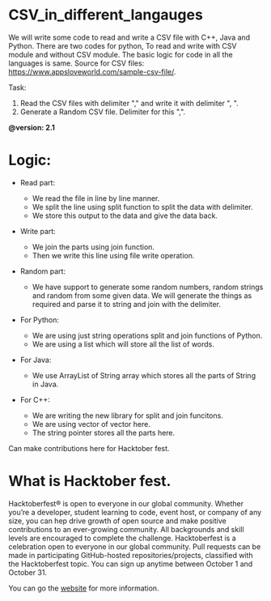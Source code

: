 # CSV_in_different_langauges
We will write some code to read and write a CSV file with C++, Java and Python.
There are two codes for python, To read and write with CSV module and without CSV module. 
The basic logic for code in all the languages is same. 
Source for CSV files: https://www.appsloveworld.com/sample-csv-file/.

Task: 
1. Read the CSV files with delimiter "," and write it with delimiter ", ".
2. Generate a Random CSV file. Delimiter for this ",".

<b>@version: 2.1</b>

# Logic:
- Read part:
  - We read the file in line by line manner. 
  - We split the line using split function to split the data with delimiter. 
  - We store this output to the data and give the data back.

- Write part:
  - We join the parts using join function. 
  - Then we write this line using file write operation. 

- Random part:
    - We have support to generate some random numbers, random strings and random from some given data. We will generate the things as required and parse it to string and join with the delimiter. 

- For Python: 
  - We are using just string operations split and join functions of Python. 
  - We are using a list which will store all the list of words. 

- For Java:
  - We use ArrayList of String array which stores all the parts of String in Java. 

- For C++:
  - We are writing the new library for split and join funcitons. 
  - We are using vector of vector<String> here. 
  - The string pointer stores all the parts here. 

Can make contributions here for Hacktober fest.

# What is Hacktober fest.

Hacktoberfest® is open to everyone in our global community. Whether you’re a developer, student learning to code, event host, or company of any size, you can hep drive growth of open source and make positive contributions to an ever-growing community. All backgrounds and skill levels are encouraged to complete the challenge.
Hacktoberfest is a celebration open to everyone in our global community.
Pull requests can be made in participating GitHub-hosted repositories/projects, classified with the Hacktoberfest topic.
You can sign up anytime between October 1 and October 31.

You can go the [website](https://hacktoberfest.digitalocean.com/) for more information. 

